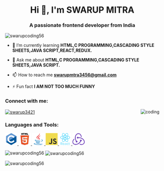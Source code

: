 <h1 align="center">Hi 👋, I'm SWARUP MITRA</h1>
<h3 align="center">A passionate frontend developer from India</h3>

<p align="left"> <img src="https://komarev.com/ghpvc/?username=swarupcoding56&label=Profile%20views&color=0e75b6&style=flat" alt="swarupcoding56" /> </p>

- 🌱 I’m currently learning **HTML,C PROGRAMMING,CASCADING STYLE SHEETS,JAVA SCRIPT,REACT,REDUX.**

- 💬 Ask me about **HTML,C PROGRAMMING,CASCADING STYLE SHEETS,JAVA SCRIPT.**

- 📫 How to reach me **swarupmtra3456@gmail.com**

- ⚡ Fun fact **I AM NOT TOO MUCH FUNNY**

<h3 align="left">Connect with me:</h3>
<img align="right" alt="coding" src="![image](https://github.com/swarupcoding56/swarupcoding56/assets/150075661/fab61e4d-7e38-4937-b7f3-2f908a51ac8d)
">
<p align="left">
<a href="https://instagram.com/swarup3421" target="blank"><img align="center" src="https://raw.githubusercontent.com/rahuldkjain/github-profile-readme-generator/master/src/images/icons/Social/instagram.svg" alt="swarup3421" height="30" width="40" /></a>
</p>

<h3 align="left">Languages and Tools:</h3>
<p align="left"> <a href="https://www.cprogramming.com/" target="_blank" rel="noreferrer"> <img src="https://raw.githubusercontent.com/devicons/devicon/master/icons/c/c-original.svg" alt="c" width="40" height="40"/> </a> <a href="https://www.w3.org/html/" target="_blank" rel="noreferrer"> <img src="https://raw.githubusercontent.com/devicons/devicon/master/icons/html5/html5-original-wordmark.svg" alt="html5" width="40" height="40"/> </a> <a href="https://www.java.com" target="_blank" rel="noreferrer"> <img src="https://raw.githubusercontent.com/devicons/devicon/master/icons/java/java-original.svg" alt="java" width="40" height="40"/> </a> <a href="https://developer.mozilla.org/en-US/docs/Web/JavaScript" target="_blank" rel="noreferrer"> <img src="https://raw.githubusercontent.com/devicons/devicon/master/icons/javascript/javascript-original.svg" alt="javascript" width="40" height="40"/> </a> <a href="https://reactjs.org/" target="_blank" rel="noreferrer"> <img src="https://raw.githubusercontent.com/devicons/devicon/master/icons/react/react-original-wordmark.svg" alt="react" width="40" height="40"/> </a> <a href="https://redux.js.org" target="_blank" rel="noreferrer"> <img src="https://raw.githubusercontent.com/devicons/devicon/master/icons/redux/redux-original.svg" alt="redux" width="40" height="40"/> </a> </p>

<p><img align="left" src="https://github-readme-stats.vercel.app/api/top-langs?username=swarupcoding56&show_icons=true&locale=en&layout=compact" alt="swarupcoding56" /></p>

<p>&nbsp;<img align="center" src="https://github-readme-stats.vercel.app/api?username=swarupcoding56&show_icons=true&locale=en" alt="swarupcoding56" /></p>

<p><img align="center" src="https://github-readme-streak-stats.herokuapp.com/?user=swarupcoding56&" alt="swarupcoding56" /></p>
